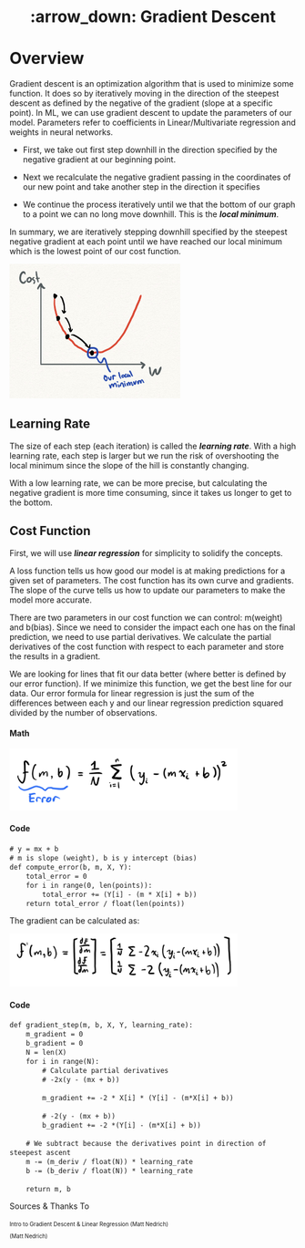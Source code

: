 <h1 align="center">
    :arrow_down: Gradient Descent
</h1>

# Overview 

Gradient descent is an optimization algorithm that is used to minimize some function. It does so by iteratively moving in the direction of the steepest descent as defined by the negative of the gradient (slope at a specific point). In ML, we can use gradient descent to update the parameters of our model. Parameters refer to coefficients in Linear/Multivariate regression and weights in neural networks. 

* First, we take out first step downhill in the direction specified by the negative gradient at our beginning point.

* Next we recalculate the negative gradient passing in the coordinates of our new point and take another step in the direction it specifies

* We continue the process iteratively until we that the bottom of our graph to a point we can no long move downhill. This is the ***local minimum***.

In summary, we are iteratively stepping downhill specified by the steepest negative gradient at each point until we have reached our local minimum which is the lowest point of our cost function.

<img style="float: center;" src="gradientDescent1.jpeg" width="300">

## Learning Rate

The size of each step (each iteration) is called the ***learning rate***. With a high learning rate, each step is larger but we run the risk of overshooting the local minimum since the slope of the hill is constantly changing.

With a low learning rate, we can be more precise, but calculating the negative gradient is more time consuming, since it takes us longer to get to the bottom.

## Cost Function

First, we will use ***linear regression*** for simplicity to solidify the concepts.

A loss function tells us how good our model is at making predictions for a given set of parameters. The cost function has its own curve and gradients. The slope of the curve tells us how to update our parameters to make the model more accurate.

There are two parameters in our cost function we can control: m(weight) and b(bias). Since we need to consider the impact each one has on the final prediction, we need to use partial derivatives. We calculate the partial derivatives of the cost function with respect to each parameter and store the results in a gradient.

We are looking for lines that fit our data better (where better is defined by our error function). If we minimize this function, we get the best line for our data. Our error formula for linear regression is just the sum of the differences between each y and our linear regression prediction squared divided by the number of observations.

#### Math

<img style="float: center;" src="errorFunction.jpeg" width="400">

#### Code
```
# y = mx + b
# m is slope (weight), b is y intercept (bias)
def compute_error(b, m, X, Y):
    total_error = 0
    for i in range(0, len(points)):
        total_error += (Y[i] - (m * X[i] + b))
    return total_error / float(len(points))
```

The gradient can be calculated as:

<img style="float: center;" src="partialDerivative.jpeg" width="400">

#### Code

```
def gradient_step(m, b, X, Y, learning_rate):
    m_gradient = 0
    b_gradient = 0
    N = len(X)
    for i in range(N):
        # Calculate partial derivatives
        # -2x(y - (mx + b))
        
        m_gradient += -2 * X[i] * (Y[i] - (m*X[i] + b))

        # -2(y - (mx + b))
        b_gradient += -2 *(Y[i] - (m*X[i] + b))

    # We subtract because the derivatives point in direction of steepest ascent
    m -= (m_deriv / float(N)) * learning_rate
    b -= (b_deriv / float(N)) * learning_rate

    return m, b
```

Sources & Thanks To

<sub><sup>Intro to Gradient Descent & Linear Regression (Matt Nedrich)</sup></sub><br>
<sub><sup> (Matt Nedrich)</sup></sub><br>


